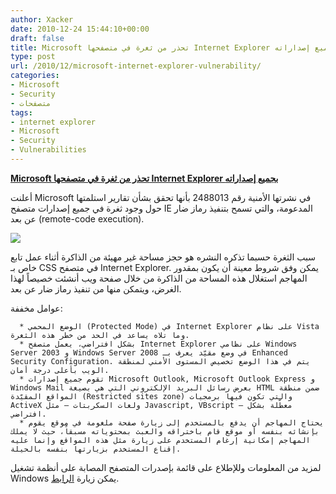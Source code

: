 ```yaml
---
author: Xacker
date: 2010-12-24 15:44:10+00:00
draft: false
title: Microsoft تحذر من ثغرة في متصفحها Internet Explorer بجميع إصداراته
type: post
url: /2010/12/microsoft-internet-explorer-vulnerability/
categories:
- Microsoft
- Security
- متصفحات
tags:
- internet explorer
- Microsoft
- Security
- Vulnerabilities
---
```


**[Microsoft تحذر من ثغرة في متصفحها Internet Explorer بجميع إصداراته](http://www.it-scoop.com/2010/12/microsoft-internet-explorer-vulnerability)**


أعلنت Microsoft في نشرتها الأمنية رقم 2488013 بأنها تحقق بشأن تقارير استلمتها حول وجود ثغرة في جميع إصدارات متصفح IE المدعومة، والتي تسمح بتنفيذ رماز ضار عن بعد (remote-code execution).


[![](http://www.it-scoop.com/wp-content/uploads/2010/03/Internet_Explorer_7_Logo_red.png)
](http://www.it-scoop.com/2010/12/microsoft-internet-explorer-vulnerability)


سبب الثغرة حسبما تذكره النشره هو حجز مساحة غير مهيئة من الذاكرة أثناء عمل تابع خاص بـ CSS في متصفح Internet Explorer. يمكن وفق شروط معينة أن يكون بمقدور المهاجم استغلال هذه المساحة من الذاكرة من خلال صفحة ويب أنشئت خصيصاً لهذا الغرض، ويتمكن منها من تنفيذ رماز ضار عن بعد.

عوامل مخففة:



	  * الوضع المحمي (Protected Mode) في Internet Explorer على نظام Vista وما تلاه يساعد في الحد من خطر هذه الثغرة.
	  * بشكل افتراضي، يعمل متصفح Internet Explorer على نظامي Windows Server 2003 و Windows Server 2008 في وضع مقيّد يعرف بـ Enhanced Security Configuration. يتم في هذا الوضع تخصيص المستوى الأمني لمنطقة الويب بأعلى درجة أمان.
	  * تقوم جميع إصدارات Microsoft Outlook, Microsoft Outlook Express و Windows Mail بعرض رسائل البريد الإلكتروني التي هي بصيغة HTML ضمن منطقة المواقع المقيّدة (Restricted sites zone) والتي تكون فيها برمجيات ActiveX ولغات السكربتات – مثل Javascript, VBscript – معطّلة بشكل افتراضي.
	  * يحتاج المهاجم أن يدفع بالمستخدم إلى زيارة صفحة ملغومة في موقع يقوم بإنشائه بنفسه أو موقع قام باختراقه والعبث بمحتوياته مسبقاً، حيث لا يملك المهاجم إمكانية إرغام المستخدم على زيارة مثل هذه المواقع وإنما عليه إقناع المستخدم بزيارتها بنفسه بالحيلة.

لمزيد من المعلومات وللإطلاع على قائمة بإصدرات المتصفح المصابة على أنظمة تشغيل Windows يمكن زيارة [الرابط](http://www.microsoft.com/technet/security/advisory/2488013.mspx).
